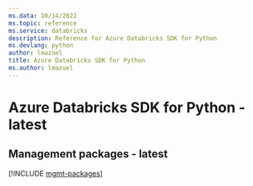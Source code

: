 ```yaml
---
ms.data: 10/14/2022
ms.topic: reference
ms.service: databricks
description: Reference for Azure Databricks SDK for Python
ms.devlang: python
author: lmazuel
title: Azure Databricks SDK for Python
ms.author: lmazuel
---
```

# Azure Databricks SDK for Python - latest

## Management packages - latest
[!INCLUDE [mgmt-packages](databricks-mgmt-index.md)]